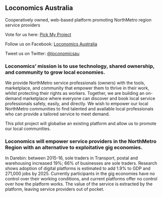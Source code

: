 
## Loconomics Australia
Cooperatively owned, web-based platform promoting NorthMetro region service providers

Vote for us here: [Pick My Project](https://pickmyproject.vic.gov.au/rounds/pick-my-project/ideas/loconomics-australia-cooperative)

Follow us on Facebook: [Loconomics Australia](https://www.facebook.com/loconomicsau/)

Tweet us on Twitter: [@loconomicsau](https://twitter.com/loconomicsau/)



### Loconomics’ mission is to use technology, shared ownership, and community to grow local economies.
We provide NorthMetro service professionals (owners) with the tools, marketplace, and community that empower them to thrive in their work, whilst protecting their rights as workers.
Together, we are building an on-demand marketplace where everyone can discover and book local service professionals safely, easily, and directly.
We wish to empower our local NorthMetro communities to find talented and available local professionals who can provide a tailored service to meet demand.

This pilot project will globalise an existing platform and allow us to promote our local communities.

### Loconomics will empower service providers in the NorthMetro Region with an alternative to exploitative gig economies. 

In Darebin: between 2015-16, sole traders in Transport, postal and warehousing increased 19%; 66% of businesses are sole traders. Research shows adoption of digital platforms is estimated to add 1.9% to GDP and 271,000 jobs by 2025.
Currently participants in the gig economies have no control over their working conditions, and current platforms offer no control over how the platform works. The value of the service is extracted by the platform, leaving service providers out of pocket.
